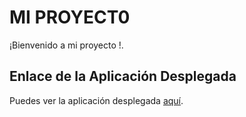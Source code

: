 # **MI PROYECT0**

¡Bienvenido a mi proyecto !.

## **Enlace de la Aplicación Desplegada**

Puedes ver la aplicación desplegada [aquí](https://portfolio2024-rho-ebon.vercel.app/).
